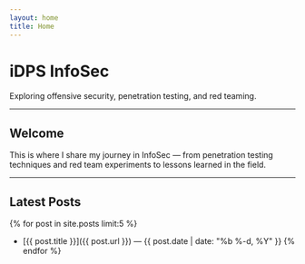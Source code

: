 ```yaml
---
layout: home
title: Home
---
```


# iDPS InfoSec

Exploring offensive security, penetration testing, and red teaming.  

---

## Welcome

This is where I share my journey in InfoSec — from penetration testing techniques and red team experiments to lessons learned in the field.  

---

## Latest Posts

{% for post in site.posts limit:5 %}
- [{{ post.title }}]({{ post.url }}) — {{ post.date | date: "%b %-d, %Y" }}
{% endfor %}
